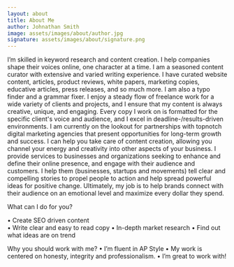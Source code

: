 ```yaml
---
layout: about
title: About Me
author: Johnathan Smith
image: assets/images/about/author.jpg
signature: assets/images/about/signature.png
---
```


I’m skilled in keyword research and content creation. I help companies shape their voices online, one character at a time. 
I am a seasoned content curator with extensive and varied writing experience. I have curated website content, articles, product reviews, white papers, marketing copies, educative articles, press releases, and so much more. I am also a typo finder and a grammar fixer.
I enjoy a steady flow of freelance work for a wide variety of clients and projects, and I ensure that my content is always creative, unique, and engaging.
Every copy I work on is formatted for the specific client's voice and audience, and I excel in deadline-/results-driven environments.
I am currently on the lookout for partnerships with topnotch digital marketing agencies that present opportunities for long-term growth and success. I can help you take care of content creation, allowing you channel your energy and creativity into other aspects of your business.
I provide services to businesses and organizations seeking to enhance and define their online presence, and engage with their audience and customers. I help them (businesses, startups and movements) tell clear and compelling stories to propel people to action and help spread powerful ideas for positive change.
Ultimately, my job is to help brands connect with their audience on an emotional level and
 maximize every dollar they spend. 

What can I do for you?

•	Create SEO driven content  
•	Write clear and easy to read copy
•	In-depth market research
•	Find out what ideas are on trend 

Why you should work with me?
•	I’m fluent in AP Style
•	My work is centered on honesty, integrity and professionalism.
•	I’m great to work with!
